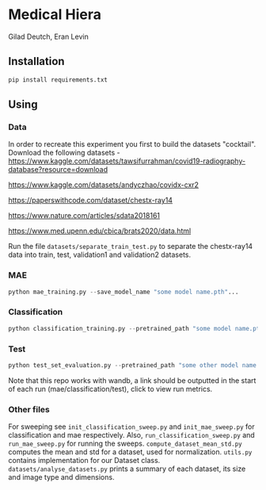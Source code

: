 # Medical Hiera

 
Gilad Deutch,
Eran Levin


## Installation
```bash
pip install requirements.txt
```

## Using

### Data
In order to recreate this experiment you first to build the datasets "cocktail". 
Download the following datasets - 
https://www.kaggle.com/datasets/tawsifurrahman/covid19-radiography-database?resource=download

https://www.kaggle.com/datasets/andyczhao/covidx-cxr2

https://paperswithcode.com/dataset/chestx-ray14

https://www.nature.com/articles/sdata2018161

https://www.med.upenn.edu/cbica/brats2020/data.html

Run the file ```datasets/separate_train_test.py``` to separate the chestx-ray14 data into train, test, validation1 and validation2 datasets.
### MAE

```python
python mae_training.py --save_model_name "some model name.pth"...
```

### Classification

```python
python classification_training.py --pretrained_path "some model name.pth" --save_model_name "some other model name.pth"...
```


### Test

```python
python test_set_evaluation.py --pretrained_path "some other model name.pth"  ...
```

Note that this repo works with wandb, a link should be outputted in the start of each run (mae/classification/test), click to view run metrics.

### Other files
For sweeping see ```init_classification_sweep.py``` and ```init_mae_sweep.py``` for classification and mae respectively. Also, ```run_classification_sweep.py``` and ```run_mae_sweep.py``` for running the sweeps.
```compute_dataset_mean_std.py``` computes the mean and std for a dataset, used for normalization.
```utils.py``` contains implementation for our Dataset class.
```datasets/analyse_datasets.py``` prints a summary of each dataset, its size and image type and dimensions.
